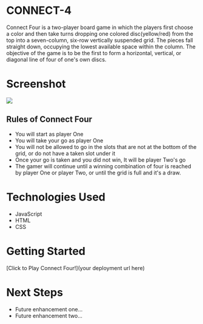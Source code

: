 # CONNECT-4
Connect Four is a two-player board game in which the players first choose a color and then take turns dropping one colored disc(yellow/red) from the top into a seven-column, six-row vertically suspended grid. The pieces fall straight down, occupying the lowest available space within the column. The objective of the game is to be the first to form a horizontal, vertical, or diagonal line of four of one's own discs.



# Screenshot

<img src="https://i.imgur.com/JqLevWQ.png">

## Rules of Connect Four
* You will start as player One
* You will take your go as player One
* You will not be allowed to go in the slots that are not at the bottom of the grid, or do not have a taken slot under it
* Once your go is taken and you did not win, It will be player Two's go
* The gamer will continue until a winning combination of four is reached by player One or player Two, or until the grid is full and it's a draw.


# Technologies Used

- JavaScript
- HTML
- CSS

# Getting Started

[Click to Play Connect Four!](your deployment url here)

# Next Steps

- Future enhancement one...
- Future enhancement two... 